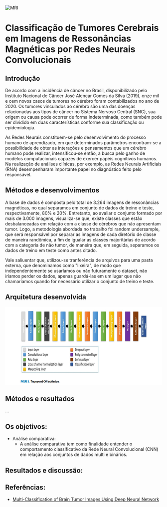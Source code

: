 ![MRI](http://mmmoficial.org/mo_includes/img/publicacion/milagro-de-dios-cinco-tumores-cerebrales-desaparecen-luego-de-orar-a-dios_mmmoficial_2020-03-12-16-33-31_8765.jpg)

# Classificação de Tumores Cerebrais em Imagens de Ressonâncias Magnéticas por Redes Neurais Convolucionais

## Introdução

De acordo com a incidência de câncer no Brasil, disponibilizado pelo Instituto Nacional de Câncer José Alencar Gomes da Silva (2019), onze mil e cem novos casos de tumores no cérebro foram contabilizados no ano de 2020. Os tumores vinculados ao cérebro são uma das doenças relacionadas aos tipos de câncer no Sistema Nervoso Central (SNC), sua origem ou causa pode ocorrer de forma indeterminada, como também pode ser dividido em duas características conforme sua classificação ou epidemiologia. 

As Redes Neurais constituem-se pelo desenvolvimento do processo humano de aprendizado, em que determinados parâmetros encontram-se a possibilidade de obter as interações e pensamentos que um cérebro humano pode realizar, intensificou-se então, a busca pelo ganho de modelos computacionais capazes de exercer papéis cognitivos humanos. Na realização de análises clínicas, por exemplo, as Redes Neurais Artificiais (RNA) desempenharam importante papel no diagnóstico feito pelo responsável.

## Métodos e desenvolvimentos

A base de dados é composta pelo total de 3.264 imagens de ressonâncias magnéticas, no qual separamos em conjunto de dados de treino e teste, respectivamente, 80% e 20%. Entretanto, ao avaliar o conjunto formado por mais de 3.000 imagens, visualiza-se que, existe classes que estão desbalanceadas em relação com a classe de cérebros que não apresentam tumor. Logo, a metodologia abordada no trabalho foi random undersample, que será responsável por separar as imagens de cada diretório de classe de maneira randômica, a fim de igualar as classes majoritárias de acordo com a categoria de não tumor, de maneira que, em seguida, separamos os dados de treino em teste como antes citado.

Vale saliuentar que, utilizou-se tranferência de arquivos para uma pasta externa, que denominamos como "lixeira", de modo que independentemente se usaríamos ou não futuramente o dataset, não iríamos perder os dados, apenas guardá-las em um lugar que não chamaríamos quando for necessário utilizar o conjunto de treino e teste.

## Arquitetura desenvolvida

<img src="https://github.com/wander-asb/MRI_CLASSIFICATION/blob/main/multi-classification%20architecture%20CNN.png?raw=true" width="949" height="250" />

## Métodos e resultados

...


## Os objetivos:

* Análise comparativa:
  * A análise comparativa tem como finalidade entender o comportamento classificativo da Rede Neural Convolucional (CNN) em relação aos conjuntos de dados multi e binários.

## Resultados e discussão: 

## Referências:
 * [Multi-Classification of Brain Tumor Images Using Deep Neural Network](https://ieeexplore.ieee.org/document/8723045)
